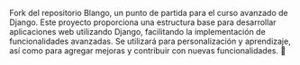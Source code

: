 Fork del repositorio Blango, un punto de partida para el curso avanzado de Django. Este proyecto proporciona una estructura base para desarrollar aplicaciones web utilizando Django, facilitando la implementación de funcionalidades avanzadas.
Se utilizará para personalización y aprendizaje, así como para agregar mejoras y contribuir con nuevas funcionalidades. 🚀
